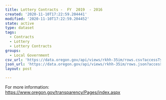 ```yaml
---
title: Lottery Contracts -  FY  2019  - 2016
created: '2020-11-10T17:22:59.204441'
modified: '2020-11-10T17:22:59.204452'
state: active
type: dataset
tags:
  - Contracts
  - Lottery
  - Lottery Contracts
groups:
  - Local Government
csv_url: 'https://data.oregon.gov/api/views/rkhh-35im/rows.csv?accessType=DOWNLOAD'
json_url: 'https://data.oregon.gov/api/views/rkhh-35im/rows.json?accessType=DOWNLOAD'
layout: post

---
```

For more information: https://www.oregon.gov/transparency/Pages/index.aspx
